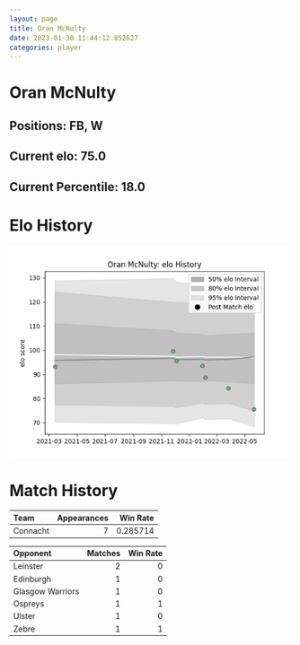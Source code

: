 ```yaml
---  
layout: page  
title: Oran McNulty  
date: 2023-01-30 11:44:12.852627  
categories: player  
---
```

# Oran McNulty

## Positions: FB, W

## Current elo: 75.0

## Current Percentile: 18.0

# Elo History


![elo history](history_OranMcNulty.png)
# Match History


| Team     |   Appearances |   Win Rate |
|:---------|--------------:|-----------:|
| Connacht |             7 |   0.285714 |

| Opponent         |   Matches |   Win Rate |
|:-----------------|----------:|-----------:|
| Leinster         |         2 |          0 |
| Edinburgh        |         1 |          0 |
| Glasgow Warriors |         1 |          0 |
| Ospreys          |         1 |          1 |
| Ulster           |         1 |          0 |
| Zebre            |         1 |          1 |